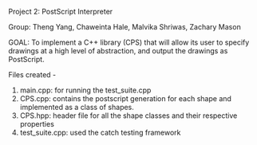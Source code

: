 Project 2: PostScript Interpreter

Group: Theng Yang, Chaweinta Hale, Malvika Shriwas, Zachary Mason

GOAL: To implement a C++ library (CPS) that will allow its user to specify drawings at a high level of abstraction, and output the drawings as PostScript.

Files created - 
1. main.cpp: for running the test_suite.cpp
2. CPS.cpp: contains the postscript generation for each shape and implemented as a class of shapes.
3. CPS.hpp: header file for all the shape classes and their respective properties
4. test_suite.cpp: used the catch testing framework



